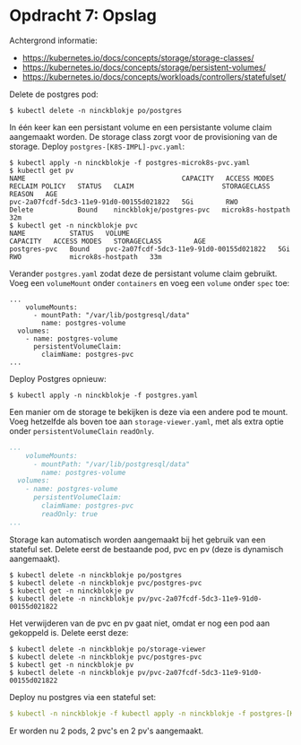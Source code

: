 # Opdracht 7: Opslag

Achtergrond informatie:
- https://kubernetes.io/docs/concepts/storage/storage-classes/
- https://kubernetes.io/docs/concepts/storage/persistent-volumes/
- https://kubernetes.io/docs/concepts/workloads/controllers/statefulset/

Delete de postgres pod:

````
$ kubectl delete -n ninckblokje po/postgres
````

In één keer kan een persistant volume en een persistante volume claim aangemaakt worden. De storage class zorgt voor de provisioning van de storage. Deploy `postgres-[K8S-IMPL]-pvc.yaml`:

````
$ kubectl apply -n ninckblokje -f postgres-microk8s-pvc.yaml
$ kubectl get pv
NAME                                       CAPACITY   ACCESS MODES   RECLAIM POLICY   STATUS   CLAIM                      STORAGECLASS        REASON   AGE
pvc-2a07fcdf-5dc3-11e9-91d0-00155d021822   5Gi        RWO            Delete           Bound    ninckblokje/postgres-pvc   microk8s-hostpath            32m
$ kubectl get -n ninckblokje pvc
NAME           STATUS   VOLUME                                     CAPACITY   ACCESS MODES   STORAGECLASS        AGE
postgres-pvc   Bound    pvc-2a07fcdf-5dc3-11e9-91d0-00155d021822   5Gi        RWO            microk8s-hostpath   33m
````

Verander `postgres.yaml` zodat deze de persistant volume claim gebruikt. Voeg een `volumeMount` onder `containers` en voeg een `volume` onder `spec` toe:

````
...
    volumeMounts:
      - mountPath: "/var/lib/postgresql/data"
        name: postgres-volume
  volumes:
    - name: postgres-volume
      persistentVolumeClaim:
        claimName: postgres-pvc
...
````

Deploy Postgres opnieuw:

````
$ kubectl apply -n ninckblokje -f postgres.yaml
````

Een manier om de storage te bekijken is deze via een andere pod te mount. Voeg hetzelfde als boven toe aan `storage-viewer.yaml`, met als extra optie onder `persistentVolumeClain` `readOnly`.

````yaml
...
    volumeMounts:
      - mountPath: "/var/lib/postgresql/data"
        name: postgres-volume
  volumes:
    - name: postgres-volume
      persistentVolumeClaim:
        claimName: postgres-pvc
        readOnly: true
...
````

Storage kan automatisch worden aangemaakt bij het gebruik van een stateful set. Delete eerst de bestaande pod, pvc en pv (deze is dynamisch aangemaakt).

````
$ kubectl delete -n ninckblokje po/postgres
$ kubectl delete -n ninckblokje pvc/postgres-pvc
$ kubectl get -n ninckblokje pv
$ kubectl delete -n ninckblokje pv/pvc-2a07fcdf-5dc3-11e9-91d0-00155d021822
````

Het verwijderen van de pvc en pv gaat niet, omdat er nog een pod aan gekoppeld is. Delete eerst deze:

````
$ kubectl delete -n ninckblokje po/storage-viewer
$ kubectl delete -n ninckblokje pvc/postgres-pvc
$ kubectl get -n ninckblokje pv
$ kubectl delete -n ninckblokje pv/pvc-2a07fcdf-5dc3-11e9-91d0-00155d021822
````

Deploy nu postgres via een stateful set:

````yaml
$ kubectl -n ninckblokje -f kubectl apply -n ninckblokje -f postgres-[K8S-IMPL]-statefulset.yaml
````

Er worden nu 2 pods, 2 pvc's en 2 pv's aangemaakt.